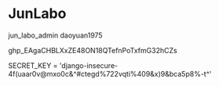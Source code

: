 # JunLabo
jun_labo_admin
daoyuan1975

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

SECRET_KEY = 'django-insecure-4f(uaar0v@mxo0c&^#ctegd%722vqti%409&x)9&bca5p8%-t^'
